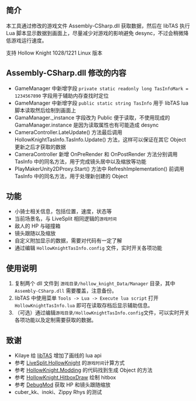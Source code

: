 ## 简介

本工具通过修改的游戏文件 Assembly-CSharp.dll 获取数据，然后在 libTAS 执行 Lua 脚本显示数据到画面上，尽量减少对游戏的影响避免 desync，不过会稍微降低游戏运行速度。

支持 Hollow Knight 1028/1221 Linux 版本

## Assembly-CSharp.dll 修改的内容

* GameManager 中新增字段 `private static readonly long TasInfoMark = 1234567890` 字段用于辅助内存查找时定位
* GameManager 中新增字段 `public static string TasInfo` 用于 libTAS lua 脚本读取然后绘制到画面上
* GamaManager._instance 字段改为 Public 便于读取，不使用现成的 GamaManager.instance 是因为读取属性也有可能造成 desync
* CameraController.LateUpdate() 方法最后调用 HollowKnightTasInfo.TasInfo.Update() 方法，这样可以保证在其它 Object 更新之后才获取的数据
* CameraController 新增 OnPreRender 和 OnPostRender 方法分别调用 TasInfo 中的同名方法，用于完成镜头居中以及缩放等功能
* PlayMakerUnity2DProxy.Start() 方法中 RefreshImplementation() 前调用 TasInfo 中的同名方法，用于处理新创建的 Object

## 功能

* 小骑士相关信息，包括位置，速度，状态等
* 当前场景名，与 LiveSplit 相同逻辑的`游戏时间`
* 敌人的 HP 与碰撞箱
* 镜头跟随以及缩放
* 自定义附加显示的数据，需要对代码有一定了解
* 通过编辑 `HollowKnightTasInfo.config` 文件，实时开关各项功能

## 使用说明

1. 复制两个 dll 文件到 `游戏目录/hollow_knight_Data/Manager` 目录，其中 `Assembly-CSharp.dll` 需要覆盖，注意备份。
2. libTAS 中使用菜单 `Tools -> Lua -> Execute lua script` 打开 `HollowKnightTasInfo.lua` 即可在读取存档后显示辅助信息。
3. （可选）通过编辑`游戏目录/HollowKnightTasInfo.config`文件，可以实时开关各项功能以及定制需要获取的数据。

## 致谢
* Kilaye 给 [libTAS](https://github.com/clementgallet/libTAS) 增加了画线的 lua api
* 参考 [LiveSplit.HollowKnight](https://github.com/ShootMe/LiveSplit.HollowKnight) 的`游戏时间`计算方式
* 参考 [HollowKnight.Modding](https://github.com/HollowKnight-Modding/HollowKnight.Modding) 的代码找到生成 Object 的方法
* 参考 [HollowKnight.HitboxDraw](https://github.com/seresharp/HollowKnight.HitboxDraw) 绘制 hitbox
* 参考 [DebugMod](https://github.com/seresharp/DebugMod) 获取 HP 和镜头跟随缩放
* cuber_kk、inoki、Zippy Rhys 的测试
